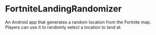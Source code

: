 # FortniteLandingRandomizer
An Android app that generates a random location from the Fortnite map. Players can use it to randomly select a location to land at.
